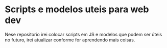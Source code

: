 # Scripts e modelos uteis para web dev
 Nese repositorio irei colocar scripts em JS e modelos que podem ser úteis no futuro, irei atualizar conforme for aprendendo mais coisas.
